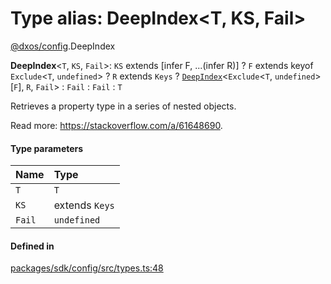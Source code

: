 # Type alias: DeepIndex<T, KS, Fail\>

[@dxos/config](../modules/dxos_config.md).DeepIndex

 **DeepIndex**<`T`, `KS`, `Fail`\>: `KS` extends [infer F, ...(infer R)] ? `F` extends keyof `Exclude`<`T`, `undefined`\> ? `R` extends `Keys` ? [`DeepIndex`](dxos_config.DeepIndex.md)<`Exclude`<`T`, `undefined`\>[`F`], `R`, `Fail`\> : `Fail` : `Fail` : `T`

Retrieves a property type in a series of nested objects.

Read more: https://stackoverflow.com/a/61648690.

#### Type parameters

| Name | Type |
| :------ | :------ |
| `T` | `T` |
| `KS` | extends `Keys` |
| `Fail` | `undefined` |

#### Defined in

[packages/sdk/config/src/types.ts:48](https://github.com/dxos/dxos/blob/db8188dae/packages/sdk/config/src/types.ts#L48)
